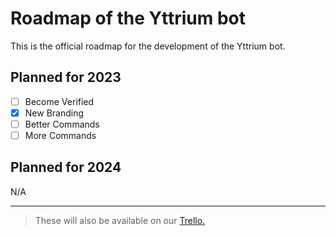 # Roadmap of the Yttrium bot

This is the official roadmap for the development of the Yttrium bot.

## Planned for 2023

 - [ ] Become Verified
 - [X] New Branding
 - [ ] Better Commands
 - [ ] More Commands

## Planned for 2024
N/A

 ---
> These will also be available on our [Trello.](https://trello.com/b/RqdAi2CX/roadmap)
